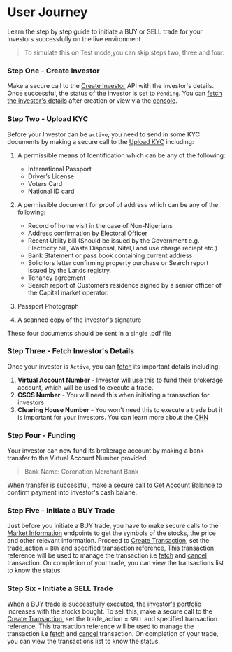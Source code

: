 # User Journey
Learn the step by step guide to initiate a BUY or SELL trade for your investors successfully on the live environment 

> To simulate this on Test mode,you can skip steps two, three and four.
### Step One - Create Investor
Make a secure call to the [Create Investor](README.md#create-investor) API with the investor's details. Once successful, the status of the investor is set to `Pending`. You can [fetch the investor's details](README.md#fetch-investor) after creation or view via the [console](https://console.staging.storm.trium.ng/).
### Step Two - Upload KYC
Before your Investor can be `active`, you need to send in some KYC documents by making a secure call to the [Upload KYC](README.md#upload-kyc) including:
1. A permissible means of Identification which can be any of the following:
    -  International Passport
    -  Driver’s License
	-  Voters Card
	-  National ID card
 
2.	A permissible document for proof of address which can be any of the following:
	- Record of home visit in the case of Non-Nigerians
    - Address confirmation by Electoral Officer
    - Recent Utility bill (Should be issued by the Government e.g. Electricity bill, Waste Disposal, Nitel,Land use charge reciept etc.)
    - Bank Statement or pass book containing current address	
    - Solicitors letter confirming property purchase or Search report issued by the Lands registry.
    - Tenancy agreement
    - Search report of Customers residence signed by a senior officer of the Capital market operator.

3. Passport Photograph

4. A scanned copy of the investor's signature

These four documents should be sent in a single .pdf file

### Step Three - Fetch Investor's Details

Once your investor is `Active`, you can [fetch](README.md#fetch-investor) its important details including:

1. **Virtual Account Number** - Investor will use this to fund their brokerage account, which will be used to execute a trade.
2. **CSCS Number** - You will need this when initiating a transaction for investors
3. **Clearing House Number** - You won't need this to execute a trade but it is important for your investors. You can learn more about the [CHN](https://www.cscs.ng/faqs/)

### Step Four - Funding

Your investor can now fund its brokerage account by making a bank transfer to the Virtual Account Number provided.

> Bank Name: Coronation Merchant Bank

When transfer is successful, make a secure call to [Get Account Balance](README.md#fetch-investor39s-balance) to confirm payment into investor's cash balane.

### Step Five - Initiate a BUY Trade

Just before you initiate a BUY trade, you have to make secure calls to the [Market Information](README.md#market-information) endpoints to get the symbols of the stocks, the price and other relevant information. Proceed to [Create Transaction](README.md#create-transaction), set the trade_action = `BUY` and  specified transaction reference, This transaction reference will be used to manage the transaction i.e [fetch](README.md#list-transactions-by-date) and [cancel](#README.md#cancel-transactions) transaction. On completion of your trade, you can view the transactions list to know the status.

### Step Six - Initiate a SELL Trade

When a BUY trade is successfully executed, the [investor's portfolio](README.md#fetch-investor39s-portfolio) increases with the stocks bought. To sell this, make a secure call to the [Create Transaction](README.md#create-transaction),  set the trade_action = `SELL` and  specified transaction reference, This transaction reference will be used to manage the transaction i.e [fetch](README.md#list-transactions-by-date) and [cancel](#README.md#cancel-transactions) transaction. On completion of your trade, you can view the transactions list to know the status.







